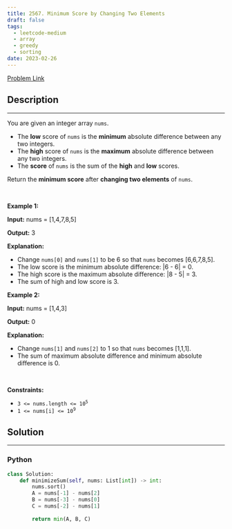 ```yaml
---
title: 2567. Minimum Score by Changing Two Elements
draft: false
tags: 
  - leetcode-medium
  - array
  - greedy
  - sorting
date: 2023-02-26
---
```


[Problem Link](https://leetcode.com/problems/minimum-score-by-changing-two-elements/)

## Description

---
<p>You are given an integer array <code>nums</code>.</p>

<ul>
	<li>The <strong>low</strong> score of <code>nums</code> is the <strong>minimum</strong> absolute difference between any two integers.</li>
	<li>The <strong>high</strong> score of <code>nums</code> is the <strong>maximum</strong> absolute difference between any two integers.</li>
	<li>The <strong>score</strong> of <code>nums</code> is the sum of the <strong>high</strong> and <strong>low</strong> scores.</li>
</ul>

<p>Return the <strong>minimum score</strong> after <strong>changing two elements</strong> of <code>nums</code>.</p>

<p>&nbsp;</p>
<p><strong class="example">Example 1:</strong></p>

<div class="example-block">
<p><strong>Input:</strong> <span class="example-io">nums = [1,4,7,8,5]</span></p>

<p><strong>Output:</strong> <span class="example-io">3</span></p>

<p><strong>Explanation:</strong></p>

<ul>
	<li>Change <code>nums[0]</code> and <code>nums[1]</code> to be 6 so that <code>nums</code> becomes [6,6,7,8,5].</li>
	<li>The low score is the minimum absolute difference: |6 - 6| = 0.</li>
	<li>The high score is the maximum absolute difference: |8 - 5| = 3.</li>
	<li>The sum of high and low score is 3.</li>
</ul>
</div>

<p><strong class="example">Example 2:</strong></p>

<div class="example-block">
<p><strong>Input:</strong> <span class="example-io">nums = [1,4,3]</span></p>

<p><strong>Output:</strong> <span class="example-io">0</span></p>

<p><strong>Explanation:</strong></p>

<ul>
	<li>Change <code>nums[1]</code> and <code>nums[2]</code> to 1 so that <code>nums</code> becomes [1,1,1].</li>
	<li>The sum of maximum absolute difference and minimum absolute difference is 0.</li>
</ul>
</div>

<p>&nbsp;</p>
<p><strong>Constraints:</strong></p>

<ul>
	<li><code>3 &lt;= nums.length &lt;= 10<sup>5</sup></code></li>
	<li><code>1 &lt;= nums[i] &lt;= 10<sup>9</sup></code></li>
</ul>


## Solution

---
### Python
``` py title='minimum-score-by-changing-two-elements'
class Solution:
    def minimizeSum(self, nums: List[int]) -> int:
        nums.sort()
        A = nums[-1] - nums[2]
        B = nums[-3] - nums[0]
        C = nums[-2] - nums[1]
        
        return min(A, B, C)
```

